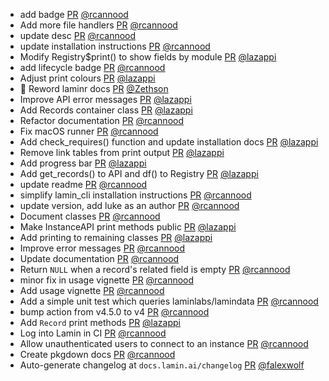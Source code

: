 - add badge [PR](https://github.com/laminlabs/laminr/pull/82) [@rcannood](https://github.com/rcannood)
- Add more file handlers [PR](https://github.com/laminlabs/laminr/pull/81) [@rcannood](https://github.com/rcannood)
- update desc [PR](https://github.com/laminlabs/laminr/pull/77) [@rcannood](https://github.com/rcannood)
- update installation instructions [PR](https://github.com/laminlabs/laminr/pull/74) [@rcannood](https://github.com/rcannood)
- Modify Registry$print() to show fields by module [PR](https://github.com/laminlabs/laminr/pull/71) [@lazappi](https://github.com/lazappi)
- add lifecycle badge [PR](https://github.com/laminlabs/laminr/pull/73) [@rcannood](https://github.com/rcannood)
- Adjust print colours [PR](https://github.com/laminlabs/laminr/pull/69) [@lazappi](https://github.com/lazappi)
- 🎨 Reword laminr docs [PR](https://github.com/laminlabs/laminr/pull/72) [@Zethson](https://github.com/Zethson)
- Improve API error messages [PR](https://github.com/laminlabs/laminr/pull/70) [@lazappi](https://github.com/lazappi)
- Add Records container class [PR](https://github.com/laminlabs/laminr/pull/59) [@lazappi](https://github.com/lazappi)
- Refactor documentation [PR](https://github.com/laminlabs/laminr/pull/67) [@rcannood](https://github.com/rcannood)
- Fix macOS runner [PR](https://github.com/laminlabs/laminr/pull/66) [@rcannood](https://github.com/rcannood)
- Add check_requires() function and update installation docs [PR](https://github.com/laminlabs/laminr/pull/56) [@lazappi](https://github.com/lazappi)
- Remove link tables from print output [PR](https://github.com/laminlabs/laminr/pull/55) [@lazappi](https://github.com/lazappi)
- Add progress bar [PR](https://github.com/laminlabs/laminr/pull/58) [@lazappi](https://github.com/lazappi)
- Add get_records() to API and df() to Registry [PR](https://github.com/laminlabs/laminr/pull/54) [@lazappi](https://github.com/lazappi)
- update readme [PR](https://github.com/laminlabs/laminr/pull/51) [@rcannood](https://github.com/rcannood)
- simplify lamin_cli installation instructions [PR](https://github.com/laminlabs/laminr/pull/33) [@rcannood](https://github.com/rcannood)
- update version, add luke as an author [PR](https://github.com/laminlabs/laminr/pull/39) [@rcannood](https://github.com/rcannood)
- Document classes [PR](https://github.com/laminlabs/laminr/pull/36) [@rcannood](https://github.com/rcannood)
- Make InstanceAPI print methods public [PR](https://github.com/laminlabs/laminr/pull/37) [@lazappi](https://github.com/lazappi)
- Add printing to remaining classes [PR](https://github.com/laminlabs/laminr/pull/31) [@lazappi](https://github.com/lazappi)
- Improve error messages [PR](https://github.com/laminlabs/laminr/pull/30) [@rcannood](https://github.com/rcannood)
- Update documentation [PR](https://github.com/laminlabs/laminr/pull/29) [@rcannood](https://github.com/rcannood)
- Return `NULL` when a record's related field is empty [PR](https://github.com/laminlabs/laminr/pull/28) [@rcannood](https://github.com/rcannood)
- minor fix in usage vignette [PR](https://github.com/laminlabs/laminr/pull/32) [@rcannood](https://github.com/rcannood)
- Add usage vignette [PR](https://github.com/laminlabs/laminr/pull/18) [@rcannood](https://github.com/rcannood)
- Add a simple unit test which queries laminlabs/lamindata [PR](https://github.com/laminlabs/laminr/pull/27) [@rcannood](https://github.com/rcannood)
- bump action from v4.5.0 to v4 [PR](https://github.com/laminlabs/laminr/pull/26) [@rcannood](https://github.com/rcannood)
- Add `Record` print methods [PR](https://github.com/laminlabs/laminr/pull/22) [@lazappi](https://github.com/lazappi)
- Log into Lamin in CI [PR](https://github.com/laminlabs/laminr/pull/23) [@rcannood](https://github.com/rcannood)
- Allow unauthenticated users to connect to an instance [PR](https://github.com/laminlabs/laminr/pull/19) [@rcannood](https://github.com/rcannood)
- Create pkgdown docs [PR](https://github.com/laminlabs/laminr/pull/13) [@rcannood](https://github.com/rcannood)
- Auto-generate changelog at `docs.lamin.ai/changelog` [PR](https://github.com/laminlabs/laminr/pull/15) [@falexwolf](https://github.com/falexwolf)
